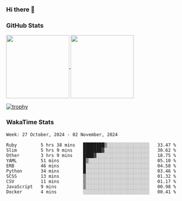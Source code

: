 ### Hi there 👋

### GitHub Stats

<a href="https://github.com/anuraghazra/github-readme-stats">
  <img align="center" height="170px" src="https://github-readme-stats.vercel.app/api/top-langs/?username=tksfjt1024&layout=compact&count_private=true&show_icons=true&show_icons=true&theme=graywhite" />
</a>
<a href="https://github.com/anuraghazra/github-readme-stats">
  <img align="center" height="170px" src="https://github-readme-stats.vercel.app/api?username=tksfjt1024&count_private=true&show_icons=true&show_icons=true&theme=graywhite" />
</a>

[![trophy](https://github-profile-trophy.vercel.app/?username=tksfjt1024)](https://github.com/ryo-ma/github-profile-trophy)

### WakaTime Stats

<!--START_SECTION:waka-->
```text
Week: 27 October, 2024 - 02 November, 2024

Ruby         5 hrs 38 mins   ████████▒░░░░░░░░░░░░░░░░   33.47 % 
Slim         5 hrs 9 mins    ███████▓░░░░░░░░░░░░░░░░░   30.62 % 
Other        3 hrs 9 mins    ████▓░░░░░░░░░░░░░░░░░░░░   18.75 % 
YAML         51 mins         █▒░░░░░░░░░░░░░░░░░░░░░░░   05.10 % 
ERB          46 mins         █░░░░░░░░░░░░░░░░░░░░░░░░   04.58 % 
Python       34 mins         █░░░░░░░░░░░░░░░░░░░░░░░░   03.46 % 
SCSS         13 mins         ▒░░░░░░░░░░░░░░░░░░░░░░░░   01.32 % 
CSV          11 mins         ▒░░░░░░░░░░░░░░░░░░░░░░░░   01.17 % 
JavaScript   9 mins          ▒░░░░░░░░░░░░░░░░░░░░░░░░   00.98 % 
Docker       4 mins          ░░░░░░░░░░░░░░░░░░░░░░░░░   00.41 % 
```
<!--END_SECTION:waka-->
